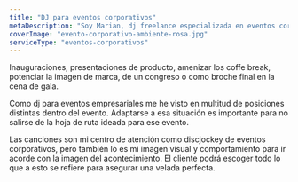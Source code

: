 ```yaml
---
title: "DJ para eventos corporativos"
metaDescription: "Soy Marian, dj freelance especializada en eventos corporativos. Experiencia y profesionalidad. Servicio totalmente personalizado. Equipo audiovisual propio."
coverImage: "evento-corporativo-ambiente-rosa.jpg"
serviceType: "eventos-corporativos"
---
```


Inauguraciones, presentaciones de producto, amenizar los coffe break, potenciar la imagen de marca, de un congreso o como broche final en la cena de gala.

Como dj para eventos empresariales me he visto en multitud de posiciones distintas dentro del evento. Adaptarse a esa situación es importante para no salirse de la hoja de ruta ideada para ese evento.

Las canciones son mi centro de atención como discjockey de eventos corporativos, pero también lo es mi imagen visual y comportamiento para ir acorde con la imagen del acontecimiento. El cliente podrá escoger todo lo que a esto se refiere para asegurar una velada perfecta.
